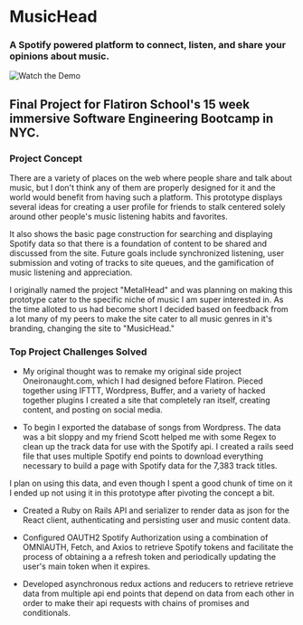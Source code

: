 # MusicHead

### A Spotify powered platform to connect, listen, and share your opinions about music.

![Watch the Demo](/demo.gif)

## Final Project for Flatiron School's 15 week immersive Software Engineering Bootcamp in NYC.

### Project Concept

There are a variety of places on the web where people share and talk about music, but I don't think any of them are properly designed for it and the world would benefit from having such a platform.  This prototype displays several ideas for creating a user profile for friends to stalk centered solely around other people's music listening habits and favorites. 

It also shows the basic page construction for searching and displaying Spotify data so that there is a foundation of content to be shared and discussed from the site.  Future goals include synchronized listening, user submission and voting of tracks to site queues, and the gamification of music listening and appreciation.

I originally named the project "MetalHead" and was planning on making this prototype cater to the specific niche of music I am super interested in.  As the time alloted to us had become short I decided based on feedback from a lot many of my peers to make the site cater to all music genres in it's branding, changing the site to "MusicHead."

### Top Project Challenges Solved

+ My original thought was to remake my original side project Oneironaught.com, which I had designed before Flatiron. Pieced together using IFTTT, Wordpress, Buffer, and a variety of hacked together plugins I created a site that completely ran itself, creating content, and posting on social media.  

+ To begin I exported the database of songs from Wordpress. The data was a bit sloppy and my friend Scott helped me with some Regex to clean up the track data for use with the Spotify api. I created a rails seed file that uses multiple Spotify end points to download everything necessary to build a page with Spotify data for the 7,383 track titles. 

I plan on using this data, and even though I spent a good chunk of time on it I ended up not using it in this prototype after pivoting the concept a bit.

+ Created a Ruby on Rails API and serializer to render data as json for the React client, authenticating and persisting user and music content data.

+ Configured OAUTH2 Spotify Authorization using a combination of OMNIAUTH, Fetch, and Axios to retrieve Spotify tokens and facilitate the process of obtaining a a refresh token and periodically updating the user's main token when it expires.

+ Developed asynchronous redux actions and reducers to retrieve retrieve data from multiple api end points that depend on data from each other in order to make their api requests with chains of promises and conditionals.

